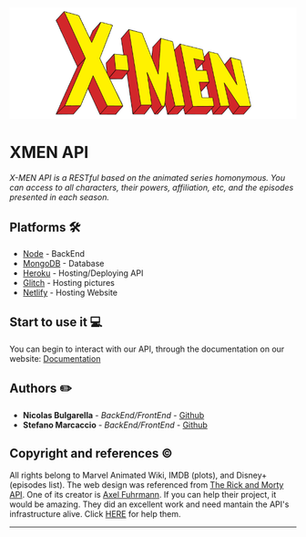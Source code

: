 ![](FrontEnd/img/icon.png)

# XMEN API

_X-MEN API is a RESTful based on the animated series homonymous. You can access to all characters, their powers, affiliation, etc, and the episodes presented in each season._

## Platforms 🛠️

-    [Node](https://nodejs.org/en/) - BackEnd
-    [MongoDB](https://www.mongodb.com/es) - Database
-    [Heroku](https://www.heroku.com/) - Hosting/Deploying API
-    [Glitch](https://glitch.com/) - Hosting pictures
-    [Netlify](https://app.netlify.com/) - Hosting Website

## Start to use it 💻

You can begin to interact with our API, through the documentation on our website: [Documentation](https://github.com/tu/proyecto/wiki)

## Authors ✏️

-    **Nicolas Bulgarella** - _BackEnd/FrontEnd_ - [Github](https://github.com/bulga138)
-    **Stefano Marcaccio** - _BackEnd/FrontEnd_ - [Github](https://github.com/Ste-Mar)

## Copyright and references ©️

All rights belong to Marvel Animated Wiki, IMDB (plots), and Disney+ (episodes list). The web design was referenced from [The Rick and Morty API](https://rickandmortyapi.com/). One of its creator is [Axel Fuhrmann](https://github.com/afuh). If you can help their project, it would be amazing. They did an excellent work and need mantain the API's infrastructure alive. Click [HERE](https://rickandmortyapi.com/help-us) for help them.

---
